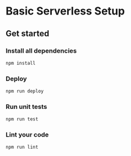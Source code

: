 # Basic Serverless Setup

## Get started ##

### Install all dependencies

```bash
npm install
```

### Deploy

```bash
npm run deploy
```

### Run unit tests

```bash
npm run test
```

### Lint your code

```bash
npm run lint
```
